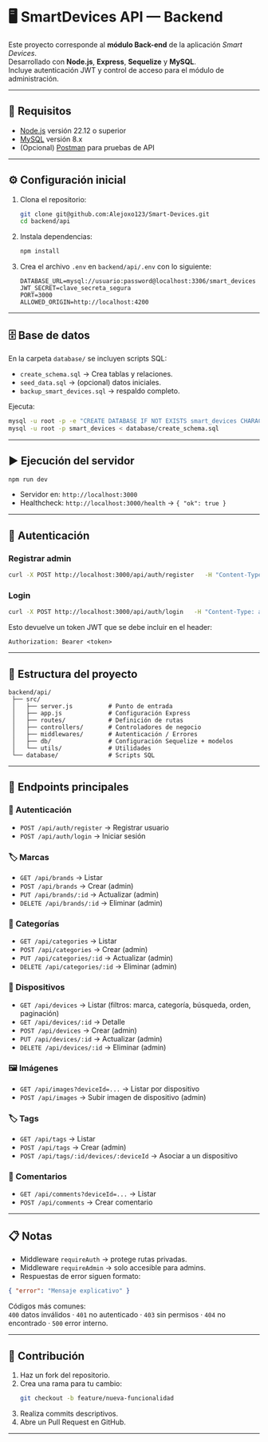 # 🖥️ SmartDevices API — Backend

Este proyecto corresponde al **módulo Back-end** de la aplicación *Smart Devices*.  
Desarrollado con **Node.js**, **Express**, **Sequelize** y **MySQL**.  
Incluye autenticación JWT y control de acceso para el módulo de administración.

---

## 🚀 Requisitos

- [Node.js](https://nodejs.org/) versión 22.12 o superior  
- [MySQL](https://dev.mysql.com/) versión 8.x  
- (Opcional) [Postman](https://www.postman.com/) para pruebas de API  

---

## ⚙️ Configuración inicial

1. Clona el repositorio:  
   ```bash
   git clone git@github.com:Alejoxo123/Smart-Devices.git
   cd backend/api
   ```

2. Instala dependencias:  
   ```bash
   npm install
   ```

3. Crea el archivo `.env` en `backend/api/.env` con lo siguiente:  

   ```dotenv
   DATABASE_URL=mysql://usuario:password@localhost:3306/smart_devices
   JWT_SECRET=clave_secreta_segura
   PORT=3000
   ALLOWED_ORIGIN=http://localhost:4200
   ```

---

## 🗄️ Base de datos

En la carpeta `database/` se incluyen scripts SQL:

- `create_schema.sql` → Crea tablas y relaciones.  
- `seed_data.sql` → (opcional) datos iniciales.  
- `backup_smart_devices.sql` → respaldo completo.

Ejecuta:

```bash
mysql -u root -p -e "CREATE DATABASE IF NOT EXISTS smart_devices CHARACTER SET utf8mb4 COLLATE utf8mb4_unicode_ci;"
mysql -u root -p smart_devices < database/create_schema.sql
```

---

## ▶️ Ejecución del servidor

```bash
npm run dev
```

- Servidor en: `http://localhost:3000`  
- Healthcheck: `http://localhost:3000/health` → `{ "ok": true }`

---

## 👤 Autenticación

### Registrar admin
```bash
curl -X POST http://localhost:3000/api/auth/register   -H "Content-Type: application/json"   -d '{"name":"admin","email":"admin@example.com","password":"admin123","role":"admin"}'
```

### Login
```bash
curl -X POST http://localhost:3000/api/auth/login   -H "Content-Type: application/json"   -d '{"email":"admin@example.com","password":"admin123"}'
```

Esto devuelve un token JWT que se debe incluir en el header:  
```
Authorization: Bearer <token>
```

---

## 📂 Estructura del proyecto

```
backend/api/
 ├── src/
 │   ├── server.js          # Punto de entrada
 │   ├── app.js             # Configuración Express
 │   ├── routes/            # Definición de rutas
 │   ├── controllers/       # Controladores de negocio
 │   ├── middlewares/       # Autenticación / Errores
 │   ├── db/                # Configuración Sequelize + modelos
 │   └── utils/             # Utilidades
 └── database/              # Scripts SQL
```

---

## 🔗 Endpoints principales

### 🔑 Autenticación
- `POST /api/auth/register` → Registrar usuario  
- `POST /api/auth/login` → Iniciar sesión  

### 🏷️ Marcas
- `GET /api/brands` → Listar  
- `POST /api/brands` → Crear (admin)  
- `PUT /api/brands/:id` → Actualizar (admin)  
- `DELETE /api/brands/:id` → Eliminar (admin)  

### 📂 Categorías
- `GET /api/categories` → Listar  
- `POST /api/categories` → Crear (admin)  
- `PUT /api/categories/:id` → Actualizar (admin)  
- `DELETE /api/categories/:id` → Eliminar (admin)  

### 📱 Dispositivos
- `GET /api/devices` → Listar (filtros: marca, categoría, búsqueda, orden, paginación)  
- `GET /api/devices/:id` → Detalle  
- `POST /api/devices` → Crear (admin)  
- `PUT /api/devices/:id` → Actualizar (admin)  
- `DELETE /api/devices/:id` → Eliminar (admin)  

### 🖼️ Imágenes
- `GET /api/images?deviceId=...` → Listar por dispositivo  
- `POST /api/images` → Subir imagen de dispositivo (admin)  

### 🏷️ Tags
- `GET /api/tags` → Listar  
- `POST /api/tags` → Crear (admin)  
- `POST /api/tags/:id/devices/:deviceId` → Asociar a un dispositivo  

### 💬 Comentarios
- `GET /api/comments?deviceId=...` → Listar  
- `POST /api/comments` → Crear comentario  

---

## 📋 Notas

- Middleware `requireAuth` → protege rutas privadas.  
- Middleware `requireAdmin` → solo accesible para admins.  
- Respuestas de error siguen formato:  

```json
{ "error": "Mensaje explicativo" }
```

Códigos más comunes:  
`400` datos inválidos · `401` no autenticado · `403` sin permisos · `404` no encontrado · `500` error interno.  

---

## 🤝 Contribución

1. Haz un fork del repositorio.  
2. Crea una rama para tu cambio:  
   ```bash
   git checkout -b feature/nueva-funcionalidad
   ```
3. Realiza commits descriptivos.  
4. Abre un Pull Request en GitHub.  

---
